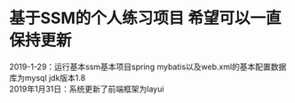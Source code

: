 # 基于SSM的个人练习项目 希望可以一直保持更新
2019-1-29：运行基本ssm基本项目spring mybatis以及web.xml的基本配置数据库为mysql jdk版本1.8
<br>
2019年1月31日：系统更新了前端框架为layui
